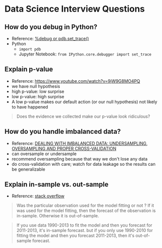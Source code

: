 # Data Science Interview Questions

## How do you debug in Python?
- Reference:  [%debug or pdb.set_trace()](../python/debugging_in_python.md)
- Python
  - `import pdb`
  - Jupyter Notebook:  `from IPython.core.debugger import set_trace`

## Explain p-value
- Reference:  https://www.youtube.com/watch?v=9jW9G8MO4PQ
- we have null hypothesis
- high p-value:  low surprise
- low p-value: high surprise
- A low p-value makes our default action (or our null hypothesis) not likely to have happened

>Does the evidence we collected make our p-value look ridiculous?

## How do you handle imbalanced data?
- Reference:  [DEALING WITH IMBALANCED DATA: UNDERSAMPLING, OVERSAMPLING AND PROPER CROSS-VALIDATION](https://www.marcoaltini.com/blog/dealing-with-imbalanced-data-undersampling-oversampling-and-proper-cross-validation)
- can oversample or undersample
- recommend oversampling because that way we don't lose any data
- do cross-validation with care; watch for data leakage so the results can be generalizable

## Explain in-sample vs. out-sample
- Reference:  [stack overflow](https://stats.stackexchange.com/questions/260899/what-is-difference-between-in-sample-and-out-of-sample-forecasts)

>Was the particular observation used for the model fitting or not ? If it was used for the model fitting, then the forecast of the observation is in-sample. Otherwise it is out-of-sample.

>If you use data 1990-2013 to fit the model and then you forecast for 2011-2013, it's in-sample forecast. but if you only use 1990-2010 for fitting the model and then you forecast 2011-2013, then it's out-of-sample forecast.

